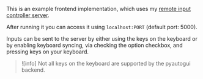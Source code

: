 
This is an example frontend implementation, which uses my [remote input controller server](https://github.com/SEB010105/remote-input-controller-client).

After running it you can access it using `localhost:PORT` (default port: 5000).

Inputs can be sent to the server by either using the keys on the keyboard or by enabling keyboard syncing, via checking the option checkbox, and pressing keys on your keyboard.

>![info]
>Not all keys on the keyboard are supported by the pyautogui backend.
